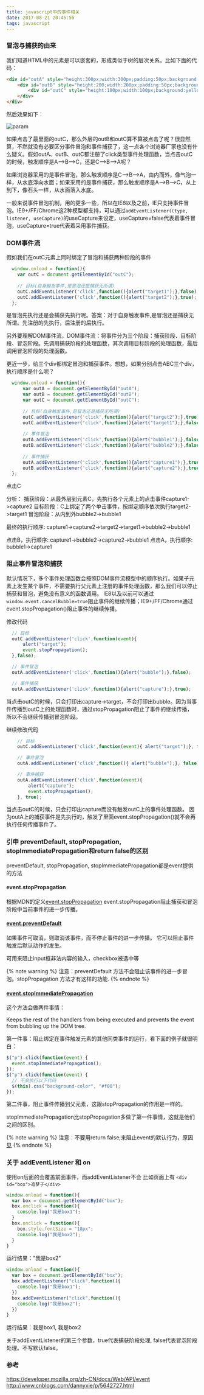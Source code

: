 ```yaml
---
title: javascript中的事件相关
date: 2017-08-21 20:45:56
tags: javascript
---
```

[1]:/images/0821_event/1.png


### 冒泡与捕获的由来

我们知道HTML中的元素是可以嵌套的，形成类似于树的层次关系。比如下面的代码：

```html
<div id="outA" style="height:300px;width:300px;padding:50px;background:gray;">A  
    <div id="outB" style="height:200;width:200px;padding:50px;background:blue;"> B 
		<div id="outC" style="height:100px;width:100px;background:yellow;">C</div>   
    </div> 
</div>
```

<!--more-->

然后效果如下：

![param][1]

如果点击了最里面的outC，那么外层的outB和outC算不算被点击了呢？很显然算，不然就没有必要区分事件冒泡和事件捕获了，这一点各个浏览器厂家也没有什么疑义。假如outA、outB、outC都注册了click类型事件处理函数，当点击outC的时候，触发顺序是A-->B-->C，还是C-->B-->A呢？

如果浏览器采用的是事件冒泡，那么触发顺序是C-->B-->A，由内而外，像气泡一样，从水底浮向水面；如果采用的是事件捕获，那么触发顺序是A-->B-->C，从上到下，像石头一样，从水面落入水底。

一般来说事件冒泡机制，用的更多一些，所以在IE8以及之前，IE只支持事件冒泡。IE9+/FF/Chrome这2种模型都支持，可以通过`addEventListener((type, listener, useCapture)`的useCapture来设定，useCapture=false代表着事件冒泡，useCapture=true代表着采用事件捕获。


### DOM事件流

假如我们在outC元素上同时绑定了冒泡和捕获两种阶段的事件
```javascript
  window.onload = function(){     
    var outC = document.getElementById("outC");    
      
    // 目标(自身触发事件,是冒泡还是捕获无所谓)  
    outC.addEventListener('click',function(){alert("target1");},false);  
    outC.addEventListener('click',function(){alert("target2");},true);        
  };  
```


是冒泡先执行还是会捕获先执行呢。答案：对于自身触发事件,是冒泡还是捕获无所谓。先注册的先执行，后注册的后执行。

另外要理解DOM事件流，DOM事件流：将事件分为三个阶段：捕获阶段、目标阶段、冒泡阶段。先调用捕获阶段的处理函数，其次调用目标阶段的处理函数，最后调用冒泡阶段的处理函数。

更近一步，给三个div都绑定冒泡和捕获事件。想想，如果分别点击ABC三个div，执行顺序是什么呢？
```javascript
  window.onload = function(){  
      var outA = document.getElementById("outA");    
      var outB = document.getElementById("outB");    
      var outC = document.getElementById("outC");    
        
      // 目标(自身触发事件,是冒泡还是捕获无所谓)  
      outC.addEventListener('click',function(){alert("target2");},true);  
      outC.addEventListener('click',function(){alert("target1");},false);  
        
      // 事件冒泡  
      outA.addEventListener('click',function(){alert("bubble1");},false);  
      outB.addEventListener('click',function(){alert("bubble2");},false);  
        
      // 事件捕获  
      outA.addEventListener('click',function(){alert("capture1");},true);  
      outB.addEventListener('click',function(){alert("capture2");},true); 
  }; 
```

点击C

分析：
捕获阶段：从最外层到元素C，先执行各个元素上的点击事件capture1->capture2
目标阶段：C上绑定了两个单击事件，按绑定顺序依次执行target2->target1
冒泡阶段：从内到外bubble2->bubble1

最终的执行顺序: capture1->capture2->target2->target1->bubble2->bubble1

点击B，执行顺序: capture1->bubble2->capture2->bubble1
点击A，执行顺序: bubble1->capture1

### 阻止事件冒泡和捕获

默认情况下，多个事件处理函数会按照DOM事件流模型中的顺序执行。如果子元素上发生某个事件，不需要执行父元素上注册的事件处理函数，那么我们可以停止捕获和冒泡，避免没有意义的函数调用。
IE8以及以前可以通过 `window.event.cancelBubble=true`阻止事件的继续传播；IE9+/FF/Chrome通过event.stopPropagation()阻止事件的继续传播。

修改代码
```javascript
  // 目标  
  outC.addEventListener('click',function(event){  
      alert("target");  
      event.stopPropagation();  
  },false);  

  // 事件冒泡  
  outA.addEventListener('click',function(){alert("bubble");},false);  

  // 事件捕获  
  outA.addEventListener('click',function(){alert("capture");},true);     
```

当点击outC的时候，只会打印出capture->target，不会打印出bubble。因为当事件传播到outC上的处理函数时，通过stopPropagation阻止了事件的继续传播，所以不会继续传播到冒泡阶段。

继续修改代码

```javascript
	// 目标  
	outC.addEventListener('click',function(event){ alert("target");}, false);  

	// 事件冒泡  
	outA.addEventListener('click',function(){ alert("bubble");}, false);  

	// 事件捕获  
	outA.addEventListener('click',function(event){ 
		alert("capture"); 
		event.stopPropagation();
	}, true);           
```

当点击outC的时候，只会打印出capture而没有触发outC上的事件处理函数。
因为outA上的捕获事件是先执行的，触发了里面event.stopPropagation()就不会再执行任何传播事件了。

### 引申 preventDefault, stopPropagation, stopImmediatePropagation和return false的区别

preventDefault, stopPropagation, stopImmediatePropagation都是event提供的方法

#### event.stopPropagation
根据MDN的定义[event.stopPropagation](https://developer.mozilla.org/zh-CN/docs/Web/API/Event/stopPropagation)
event.stopPropagation阻止捕获和冒泡阶段中当前事件的进一步传播。

#### [event.preventDefault](https://developer.mozilla.org/zh-CN/docs/Web/API/Event/preventDefault)

如果事件可取消，则取消该事件，而不停止事件的进一步传播。
它可以阻止事件触发后默认动作的发生。

可用来阻止input框非法内容的输入，checkbox被选中等

{% note warning %}
注意：preventDefault 方法不会阻止该事件的进一步冒泡。stopPropagation 方法才有这样的功能.
{% endnote %}

#### [event.stopImmediatePropagation](https://developer.mozilla.org/zh-CN/docs/Web/API/Event/stopImmediatePropagation)

这个方法会做两件事情： 

Keeps the rest of the handlers from being executed and prevents the event from bubbling up the DOM tree.

第一件事：阻止绑定在事件触发元素的其他同类事件的运行，看下面的例子就很明白：

```javascript
$("p").click(function(event) {
  event.stopImmediatePropagation();
});
$("p").click(function(event) {
  // 不会执行以下代码
  $(this).css("background-color", "#f00");
});
```

第二件事，阻止事件传播到父元素，这跟stopPropagation的作用是一样的。

stopImmediatePropagation比stopPropagation多做了第一件事情，这就是他们之间的区别。

{% note warning %}
注意：不要用return false;来阻止event的默认行为，原因[见](http://www.jianshu.com/p/56b64b523f10)
{% endnote %}

### 关于 addEventListener 和 on
使用on后面的会覆盖前面事件，而addEventListener不会
比如页面上有 `<div id="box">追梦子</div>`

```javascript
window.onload = function(){
  var box = document.getElementById("box");
  box.onclick = function(){
    console.log("我是box1");
  }
  box.onclick = function(){
    box.style.fontSize = "18px";
    console.log("我是box2");
  }
}
```
运行结果："我是box2"

```javascript
window.onload = function(){
  var box = document.getElementById("box");
  box.addEventListener("click",function(){
    console.log("我是box1");
  })
  box.addEventListener("click",function(){
    console.log("我是box2");
  })
}
```
运行结果：我是box1, 我是box2

关于addEventListener的第三个参数，true代表捕获阶段处理, false代表冒泡阶段处理。不写默认false。

### 参考
https://developer.mozilla.org/zh-CN/docs/Web/API/event
http://www.cnblogs.com/dannyxie/p/5642727.html

